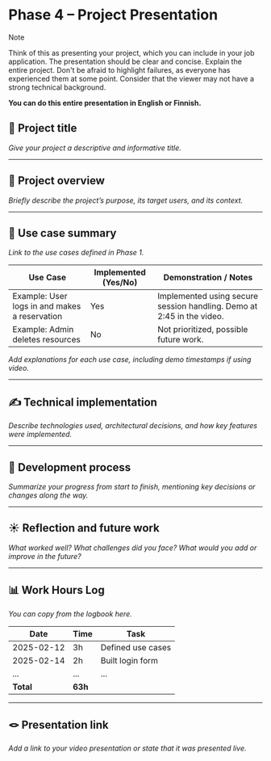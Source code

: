 # Phase 4 – Project Presentation

> [!NOTE]  
> Think of this as presenting your project, which you can include in your job application. The presentation should be clear and concise. Explain the entire project. Don't be afraid to highlight failures, as everyone has experienced them at some point. Consider that the viewer may not have a strong technical background.  
>   
> **You can do this entire presentation in English or Finnish.**

## 🎯 Project title

_Give your project a descriptive and informative title._

---

## 📝 Project overview

_Briefly describe the project’s purpose, its target users, and its context._

---

## 📌 Use case summary

_Link to the use cases defined in Phase 1._

| Use Case | Implemented (Yes/No) | Demonstration / Notes |
|----------|----------------------|------------------------|
| Example: User logs in and makes a reservation | Yes | Implemented using secure session handling. Demo at 2:45 in the video. |
| Example: Admin deletes resources | No | Not prioritized, possible future work. |

_Add explanations for each use case, including demo timestamps if using video._

---

## ✍️ Technical implementation

_Describe technologies used, architectural decisions, and how key features were implemented._

---

## 🚂 Development process

_Summarize your progress from start to finish, mentioning key decisions or changes along the way._

---

## ☀️ Reflection and future work

_What worked well? What challenges did you face? What would you add or improve in the future?_

---

## 📊 Work Hours Log

_You can copy from the logbook here._

| Date       | Time | Task                                |
|------------|------|-------------------------------------|
| 2025-02-12 | 3h   | Defined use cases                   |
| 2025-02-14 | 2h   | Built login form                    |
| ...        | ...  | ...                                 |
| **Total**  | **63h** |                                 |

---

## 🪢 Presentation link

_Add a link to your video presentation or state that it was presented live._
